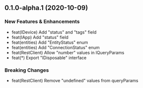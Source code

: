 ## 0.1.0-alpha.1 (2020-10-09)

### New Features & Enhancements

- feat(IDevice) Add "status" and "tags" field
- feat(IApp) Add "status" field
- feat(entities) Add "EntityStatus" enum
- feat(entities) Add "ConnectionStatus" enum
- feat(RestClient) Allow "number" values in IQueryParams
- feat(\*) Export "IDisposable" interface

### Breaking Changes

- feat(RestClient) Remove "undefined" values from queryParams
